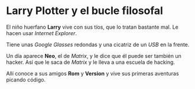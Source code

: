 # Larry Plotter y el bucle filosofal El niño huerfano **Larry** vive con sus tíos, que lo tratan bastante mal. Le hacen usar *Internet Explorer*.   Tiene unas *Google Glasses* redondas y una cicatriz de un *USB* en la frente. Un día aparece **Neo**, el de *Matrix*, y le dice que él puede ser también un hacker. Así que le saca de *Matrix* y le lleva a una escuela de hacking. Allí conoce a sus amigos **Rom** y **Version** y vive sus primeras aventuras picando código. 